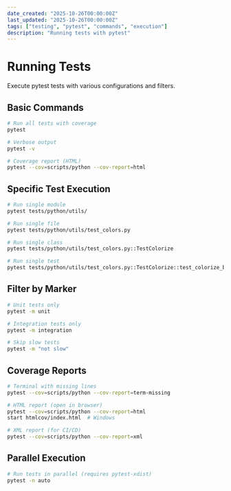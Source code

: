 ```yaml
---
date_created: "2025-10-26T00:00:00Z"
last_updated: "2025-10-26T00:00:00Z"
tags: ["testing", "pytest", "commands", "execution"]
description: "Running tests with pytest"
---
```

# Running Tests

Execute pytest tests with various configurations and filters.

## Basic Commands

```bash
# Run all tests with coverage
pytest

# Verbose output
pytest -v

# Coverage report (HTML)
pytest --cov=scripts/python --cov-report=html
```

## Specific Test Execution

```bash
# Run single module
pytest tests/python/utils/

# Run single file
pytest tests/python/utils/test_colors.py

# Run single class
pytest tests/python/utils/test_colors.py::TestColorize

# Run single test
pytest tests/python/utils/test_colors.py::TestColorize::test_colorize_basic
```

## Filter by Marker

```bash
# Unit tests only
pytest -m unit

# Integration tests only
pytest -m integration

# Skip slow tests
pytest -m "not slow"
```

## Coverage Reports

```bash
# Terminal with missing lines
pytest --cov=scripts/python --cov-report=term-missing

# HTML report (open in browser)
pytest --cov=scripts/python --cov-report=html
start htmlcov/index.html  # Windows

# XML report (for CI/CD)
pytest --cov=scripts/python --cov-report=xml
```

## Parallel Execution

```bash
# Run tests in parallel (requires pytest-xdist)
pytest -n auto
```
